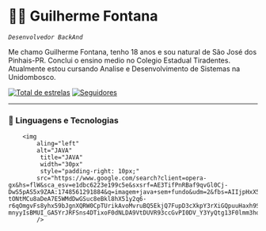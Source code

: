 # 👨‍💻 Guilherme Fontana

*`Desenvolvedor BackAnd`*

Me chamo Guilherme Fontana, tenho 18 anos e sou natural de São José dos Pinhais-PR.
Conclui o ensino medio no Colegio Estadual Tiradentes. Atualmente estou cursando 
Analise e Desenvolvimento de Sistemas na Unidombosco.

<p align="left">
      <a href="https://github.com/GuilhermeFontana?tab=repositories&sort=stargazers">
         <img alt="Total de estrelas" title="Total de estrelas no GitHub" 
         src="https://custom-icon-badges.demolab.com/github/stars/GuilhermeFontana?color=55960c&style=for-the-badge&labelColor=488207&logo=star&label=estrelas"/></a>
          <a href="https://github.com/GuilhermeFontana?tab=followers">
         <img alt="Seguidores" title="Me siga no GitHub" 
         src="https://custom-icon-badges.demolab.com/github/followers/GuilhermeFontana?color=236ad3&labelColor=1155ba&style=for-the-badge&logo=person-add&label=seguidores&logoColor=white"/>
         </a>
   </p>

   ---

   ### 🤖 Linguagens e Tecnologias 

   
        <img 
            aling="left"
            alt="JAVA"
             title="JAVA"
             width="30px"
             style="padding-right: 10px;"
            src="https://www.google.com/search?client=opera-gx&hs=flW&sca_esv=e1dbc6223e199c5e&sxsrf=AE3TifPnRBaf9qvGl0Cj-DwS5pAS5x9ZAA:1748561291884&q=imagem+java+sem+fundo&udm=2&fbs=AIIjpHxX5k-tONtMCu8aDeA7E5WMdDwGSuc8eBkl8hX51y2q6-r6qOmgvFs8yhx59bJgnXQRW0CpTUrikAvoMvruBQ5EkjQ7FupD3cXkpY3rXiGQpuuHaxh9SG2qSTWBGtc3GjuXqY-mnyyIsBMUI_GA5YrJRFSns4DTixoF0dNLDA9VtDUVR93ccGvPI0DV_Y3YyQtg13F0lmm3hoX51ElGvCiSOlM_yA&sa=X&ved=2ahUKEwjOz6616smNAxUGuJUCHVSCAJMQtKgLegQIERAB&biw=2348&bih=1217&dpr=0.8#vhid=naAVZOB9OVFQ6M&vssid=mosaic" 
            />
